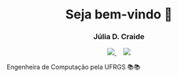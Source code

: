 <h1 align="center">Seja bem-vindo 👋</h1>
<h3 align="center">Júlia D. Craide</h3>
<p align="center">
  <a href="mailto:juliadcraide@gmail.com">
        <img src="https://img.shields.io/badge/Mande%20um-email-%23D44628.svg?&style=for-the-badge&logo=gmail">
    </a>
    &nbsp;&nbsp;&nbsp;
  <a href="https://www.linkedin.com/in/juliadcraide">
    <img src="https://img.shields.io/badge/Me%20siga-LinkedIn-%230077B5.svg?&style=for-the-badge&logo=linkedin">
  </a>
</p>

Engenheira de Computação pela UFRGS 📚📚
